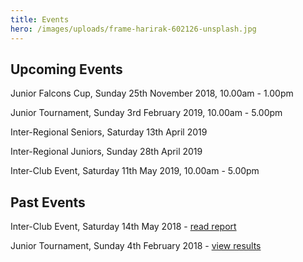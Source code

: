 ```yaml
---
title: Events
hero: /images/uploads/frame-harirak-602126-unsplash.jpg
---
```

## Upcoming Events

Junior Falcons Cup, Sunday 25th November 2018, 10.00am - 1.00pm

Junior Tournament, Sunday 3rd February 2019, 10.00am - 5.00pm

Inter-Regional Seniors, Saturday 13th April 2019

Inter-Regional Juniors, Sunday 28th April 2019

Inter-Club Event, Saturday 11th May 2019, 10.00am - 5.00pm

## Past Events

Inter-Club Event, Saturday 14th May 2018 - [read report](/news/club-event-report-2018/)

Junior Tournament, Sunday 4th February 2018 - [view results](http://www.nfrba.co.uk/Jnr/tourn/Results_Feb18_complete.pdf)
